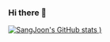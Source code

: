 ### Hi there 👋

<!--
**SonSangjoon/SonSangjoon** is a ✨ _special_ ✨ repository because its `README.md` (this file) appears on your GitHub profile.

Here are some ideas to get you started:

- 🔭 I’m currently working on ...
- 🌱 I’m currently learning ...
- 👯 I’m looking to collaborate on ...
- 🤔 I’m looking for help with ...
- 💬 Ask me about ...
- 📫 How to reach me: ...
- 😄 Pronouns: ...
- ⚡ Fun fact: ...
-->
[![SangJoon's GitHub stats](https://github-readme-stats.vercel.app/api?username=SonSangjoon&show_icons=true&theme=gotham)
)](https://github.com/SonSangjoon/github-readme-stats)
